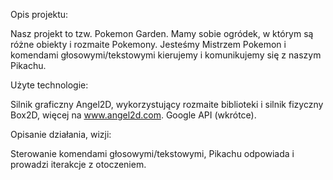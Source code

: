 Opis projektu:

Nasz projekt to tzw. Pokemon Garden. Mamy sobie ogródek, w którym są różne obiekty i rozmaite Pokemony. Jesteśmy Mistrzem Pokemon i komendami głosowymi/tekstowymi kierujemy i komunikujemy się z naszym Pikachu. 

Użyte technologie:

Silnik graficzny Angel2D, wykorzystujący rozmaite biblioteki i silnik fizyczny Box2D, więcej na www.angel2d.com.
Google API (wkrótce).

Opisanie działania, wizji:

Sterowanie komendami głosowymi/tekstowymi, Pikachu odpowiada i prowadzi iterakcje z otoczeniem.